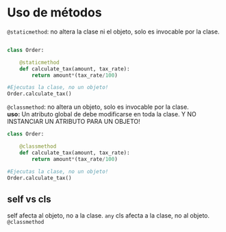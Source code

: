 # Uso de métodos  

`@staticmethod`: no altera la clase ni el objeto, solo es invocable por la clase.  

```python

class Order:

    @staticmethod
    def calculate_tax(amount, tax_rate):
        return amount*(tax_rate/100)

#Ejecutas la clase, no un objeto!
Order.calculate_tax()

```

`@classmethod`: no altera un objeto, solo es invocable por la clase.  
**uso:** Un atributo global de debe modificarse en toda la clase. Y NO INSTANCIAR UN ATRIBUTO PARA UN OBJETO!

```python
class Order:

    @classmethod
    def calculate_tax(amount, tax_rate):
        return amount*(tax_rate/100)

#Ejecutas la clase, no un objeto!
Order.calculate_tax()

```

## self vs cls  
self afecta al objeto, no a la clase. `any`
cls afecta a la clase, no al objeto. `@classmethod`
